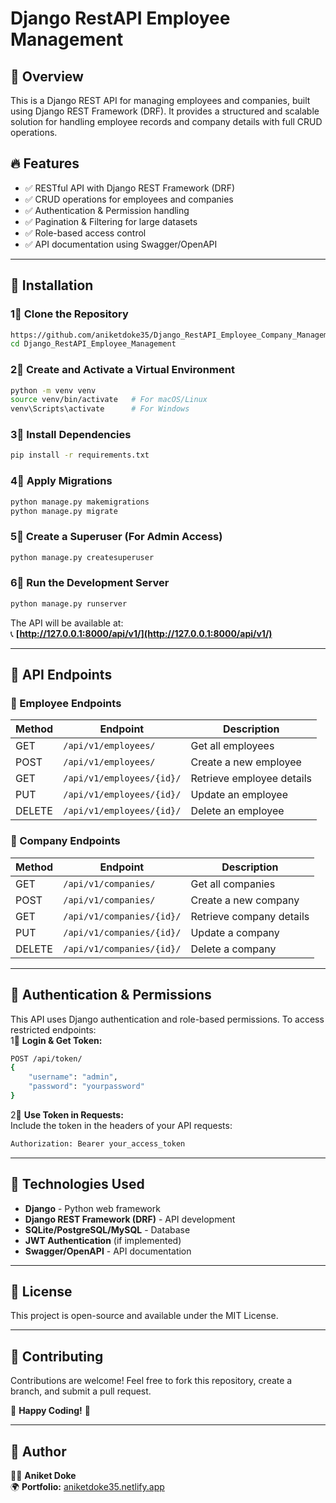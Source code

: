 # Django RestAPI Employee Management

## 🚀 Overview

This is a Django REST API for managing employees and companies, built using Django REST Framework (DRF). It provides a structured and scalable solution for handling employee records and company details with full CRUD operations.

## 🔥 Features

- ✅ RESTful API with Django REST Framework (DRF)
- ✅ CRUD operations for employees and companies
- ✅ Authentication & Permission handling
- ✅ Pagination & Filtering for large datasets
- ✅ Role-based access control
- ✅ API documentation using Swagger/OpenAPI

---

## 📌 Installation

### **1⃣ Clone the Repository**

```sh
https://github.com/aniketdoke35/Django_RestAPI_Employee_Company_Management.git
cd Django_RestAPI_Employee_Management
```

### **2⃣ Create and Activate a Virtual Environment**

```sh
python -m venv venv
source venv/bin/activate   # For macOS/Linux
venv\Scripts\activate      # For Windows
```

### **3⃣ Install Dependencies**

```sh
pip install -r requirements.txt
```

### **4⃣ Apply Migrations**

```sh
python manage.py makemigrations
python manage.py migrate
```

### **5⃣ Create a Superuser (For Admin Access)**

```sh
python manage.py createsuperuser
```

### **6⃣ Run the Development Server**

```sh
python manage.py runserver
```

The API will be available at:\
📞 **[http://127.0.0.1:8000/api/v1/](http://127.0.0.1:8000/api/v1/)**

---

## 📌 API Endpoints

### **🔹 Employee Endpoints**

| Method | Endpoint                  | Description               |
| ------ | ------------------------- | ------------------------- |
| GET    | `/api/v1/employees/`      | Get all employees         |
| POST   | `/api/v1/employees/`      | Create a new employee     |
| GET    | `/api/v1/employees/{id}/` | Retrieve employee details |
| PUT    | `/api/v1/employees/{id}/` | Update an employee        |
| DELETE | `/api/v1/employees/{id}/` | Delete an employee        |

### **🔹 Company Endpoints**

| Method | Endpoint                  | Description              |
| ------ | ------------------------- | ------------------------ |
| GET    | `/api/v1/companies/`      | Get all companies        |
| POST   | `/api/v1/companies/`      | Create a new company     |
| GET    | `/api/v1/companies/{id}/` | Retrieve company details |
| PUT    | `/api/v1/companies/{id}/` | Update a company         |
| DELETE | `/api/v1/companies/{id}/` | Delete a company         |

---

## 📌 Authentication & Permissions

This API uses Django authentication and role-based permissions. To access restricted endpoints:\
1⃣ **Login & Get Token:**

```sh
POST /api/token/
{
    "username": "admin",
    "password": "yourpassword"
}
```

2⃣ **Use Token in Requests:**\
Include the token in the headers of your API requests:

```sh
Authorization: Bearer your_access_token
```

---

## 📌 Technologies Used

- **Django** - Python web framework
- **Django REST Framework (DRF)** - API development
- **SQLite/PostgreSQL/MySQL** - Database
- **JWT Authentication** (if implemented)
- **Swagger/OpenAPI** - API documentation

---

## 📌 License

This project is open-source and available under the MIT License.

---

## 📌 Contributing

Contributions are welcome! Feel free to fork this repository, create a branch, and submit a pull request.

🙌 **Happy Coding!** 🚀

---

## 📌 Author

👨‍💻 **Aniket Doke**  
🌍 **Portfolio:** [aniketdoke35.netlify.app](https://aniketdoke35.netlify.app/)


